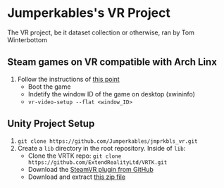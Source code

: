 # Jumperkables's VR Project
The VR project, be it dataset collection or otherwise, ran by Tom Winterbottom

## Steam games on VR compatible with Arch Linx
1. Follow the instructions of [this point](https://www.reddit.com/r/SteamPlay/comments/gbdiia/playing_regular_games_in_vr_works_on_linux_finally/)
    * Boot the game
    * Indetify the window ID of the game on desktop (xwininfo)
    * `vr-video-setup --flat <window_ID>`
## Unity Project Setup
1. `git clone https://github.com/Jumperkables/jmprkbls_vr.git`
2. Create a `lib` directory in the root repository. Inside of `lib`:
    * Clone the VRTK repo: `git clone https://github.com/ExtendRealityLtd/VRTK.git`
    * Download the [SteamVR plugin from GitHub](https://github.com/ValveSoftware/steamvr_unity_plugin/releases/download/1.2.3/SteamVR.Plugin.unitypackage)
    * Download and extract [this zip file](https://github.com/ExtendRealityLtd/VRTK/archive/master.zip)
